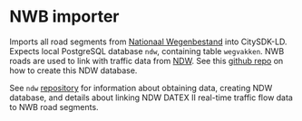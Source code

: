 # NWB importer

Imports all road segments from [Nationaal Wegenbestand](https://data.overheid.nl/data/dataset/nationaal-wegen-bestand-wegen-wms) into  CitySDK-LD. Expects local PostgreSQL database `ndw`, containing table `wegvakken`. NWB roads are used to link with traffic data from [NDW](http://ndw.nu/). See this [github repo](https://github.com/waagsociety/ndw) on how to create this NDW database.

See `ndw` [repository](https://github.com/waagsociety/ndw) for information about obtaining data, creating NDW database, and details about linking NDW DATEX II real-time traffic flow data to NWB road segments.


